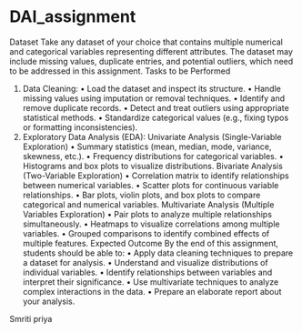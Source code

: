 # DAI_assignment
Dataset
 Take any dataset of your choice that contains multiple numerical and categorical variables representing different attributes. The dataset may include 
missing values, duplicate entries, and potential outliers, which need to be addressed in this assignment.
 Tasks to be Performed
 1. Data Cleaning:
 • Load the dataset and inspect its structure.
 • Handle missing values using imputation or removal techniques.
 • Identify and remove duplicate records.
 • Detect and treat outliers using appropriate statistical methods.
 • Standardize categorical values (e.g., fixing typos or formatting inconsistencies).
 2. Exploratory Data Analysis (EDA):
 Univariate Analysis (Single-Variable Exploration)
 • Summary statistics (mean, median, mode, variance, skewness, etc.).
 • Frequency distributions for categorical variables.
 • Histograms and box plots to visualize distributions.
 Bivariate Analysis (Two-Variable Exploration)
 • Correlation matrix to identify relationships between numerical variables.
 • Scatter plots for continuous variable relationships.
 • Bar plots, violin plots, and box plots to compare categorical and numerical variables.
 Multivariate Analysis (Multiple Variables Exploration)
 • Pair plots to analyze multiple relationships simultaneously.
 • Heatmaps to visualize correlations among multiple variables.
 • Grouped comparisons to identify combined effects of multiple features.
 Expected Outcome
 By the end of this assignment, students should be able to:
 • Apply data cleaning techniques to prepare a dataset for analysis.
 • Understand and visualize distributions of individual variables.
 • Identify relationships between variables and interpret their significance.
 • Use multivariate techniques to analyze complex interactions in the data.
 • Prepare an elaborate report about your analysis.




Smriti priya
